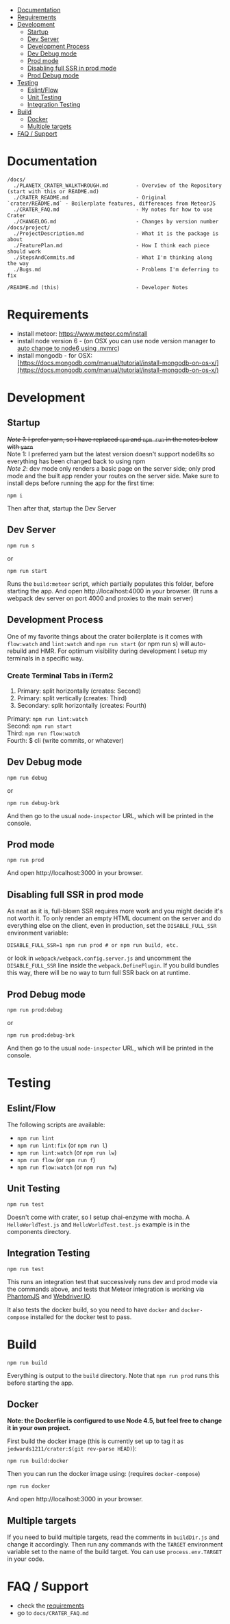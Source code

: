 <!-- TOC depthFrom:1 depthTo:2 orderedList:false updateOnSave:true withLinks:true -->

- [Documentation](#documentation)
- [Requirements](#requirements)
- [Development](#development)
    - [Startup](#startup)
    - [Dev Server](#dev-server)
    - [Development Process](#development-process)
    - [Dev Debug mode](#dev-debug-mode)
    - [Prod mode](#prod-mode)
    - [Disabling full SSR in prod mode](#disabling-full-ssr-in-prod-mode)
    - [Prod Debug mode](#prod-debug-mode)
- [Testing](#testing)
    - [Eslint/Flow](#eslintflow)
    - [Unit Testing](#unit-testing)
    - [Integration Testing](#integration-testing)
- [Build](#build)
    - [Docker](#docker)
    - [Multiple targets](#multiple-targets)
- [FAQ / Support](#faq--support)

<!-- /TOC -->

# Documentation
```
/docs/
  ./PLANETX_CRATER_WALKTHROUGH.md         - Overview of the Repository (start with this or README.md)
  ./CRATER_README.md                      - Original `crater/README.md` - Boilerplate features, differences from MeteorJS
  ./CRATER_FAQ.md                         - My notes for how to use Crater
  ./CHANGELOG.md                          - Changes by version number
/docs/project/
  ./ProjectDescription.md                 - What it is the package is about
  ./FeaturePlan.md                        - How I think each piece should work
  ./StepsAndCommits.md                    - What I'm thinking along the way
  ./Bugs.md                               - Problems I'm deferring to fix

/README.md (this)                         - Developer Notes
```

# Requirements
- install meteor: https://www.meteor.com/install <br/>
- install node version 6 - (on OSX you can use node version manager to [auto change to node6 using .nvmrc](https://github.com/creationix/nvm#calling-nvm-use-automatically-in-a-directory-with-a-nvmrc-file)) <br/>
- install mongodb - for OSX: [https://docs.mongodb.com/manual/tutorial/install-mongodb-on-os-x/](https://docs.mongodb.com/manual/tutorial/install-mongodb-on-os-x/)


# Development
## Startup
~~*Note 1*: I prefer yarn, so I have replaced `npm` and `npm run` in the notes below with `yarn`~~<br/>
Note 1: I preferred yarn but the latest version doesn't support node6lts so everything has been changed back to using npm<br/>
*Note 2*: dev mode only renders a basic page on the server side; only prod mode and the built app render your routes
on the server side.
Make sure to install deps before running the app for the first time:
```
npm i
```

Then after that, startup the Dev Server

## Dev Server
```
npm run s
```
or
```
npm run start
```
Runs the `build:meteor` script, which partially populates this folder, before starting the app.
And open http://localhost:4000 in your browser. (It runs a webpack dev server on port 4000 and proxies to
the main server)

## Development Process
One of my favorite things about the crater boilerplate is it comes with `flow:watch` and `lint:watch` and `npm run start` (or npm run s) will auto-rebuild and HMR. For optimum visibility during development I setup my terminals in a specific way.

### Create Terminal Tabs in iTerm2  
1. Primary: split horizontally (creates: Second)
1. Primary: split vertically (creates: Third)
1. Secondary: split horizontally (creates: Fourth)

Primary: `npm run lint:watch`<br/>
Second: `npm run start`<br/>
Third: `npm run flow:watch`<br/>
Fourth: $ cli (write commits, or whatever)

## Dev Debug mode
```
npm run debug
```
or
```
npm run debug-brk
```
And then go to the usual `node-inspector` URL, which will be printed in the console.

## Prod mode
```
npm run prod
```
And open http://localhost:3000 in your browser.

## Disabling full SSR in prod mode
As neat as it is, full-blown SSR requires more work and you might decide it's not worth it.
To only render an empty HTML document on the server and do everything else on the client, even in production,
set the `DISABLE_FULL_SSR` environment variable:
```
DISABLE_FULL_SSR=1 npm run prod # or npm run build, etc.
```
or look in `webpack/webpack.config.server.js` and uncomment the `DISABLE_FULL_SSR` line inside the
`webpack.DefinePlugin`.  If you build bundles this way, there will be no way to turn full SSR back on at runtime.

## Prod Debug mode
```
npm run prod:debug
```
or
```
npm run prod:debug-brk
```
And then go to the usual `node-inspector` URL, which will be printed in the console.


# Testing
## Eslint/Flow
The following scripts are available:
- `npm run lint`
- `npm run lint:fix`   (or `npm run l`)
- `npm run lint:watch` (or `npm run lw`)
- `npm run flow`       (or `npm run f`)
- `npm run flow:watch` (or `npm run fw`)

## Unit Testing
```
npm run test
```
Doesn't come with crater, so I setup chai-enzyme with mocha. A `HelloWorldTest.js` and  `HelloWorldTest.test.js` example is in the components directory.

## Integration Testing
```
npm run test
```
This runs an integration test that successively runs dev and prod mode via the commands above, and tests that Meteor
integration is working via [PhantomJS](https://www.npmjs.com/package/phantomjs-prebuilt) and
[Webdriver.IO](http://webdriver.io/).

It also tests the docker build, so you need to have `docker` and `docker-compose` installed for the docker test to pass.


# Build
```
npm run build
```
Everything is output to the `build` directory.
Note that `npm run prod` runs this before starting the app.

## Docker
**Note: the Dockerfile is configured to use Node 4.5, but feel free to change it in your own project.**

First build the docker image (this is currently set up to tag it as `jedwards1211/crater:$(git rev-parse HEAD)`):
```
npm run build:docker
```
Then you can run the docker image using: (requires `docker-compose`)
```
npm run docker
```
And open http://localhost:3000 in your browser.

## Multiple targets

If you need to build multiple targets, read the comments in `buildDir.js` and change it accordingly.  Then run any
commands with the `TARGET` environment variable set to the name of the build target.  You can use
`process.env.TARGET` in your code.


# FAQ / Support
- check the [requirements](#requirements)
- go to `docs/CRATER_FAQ.md`
